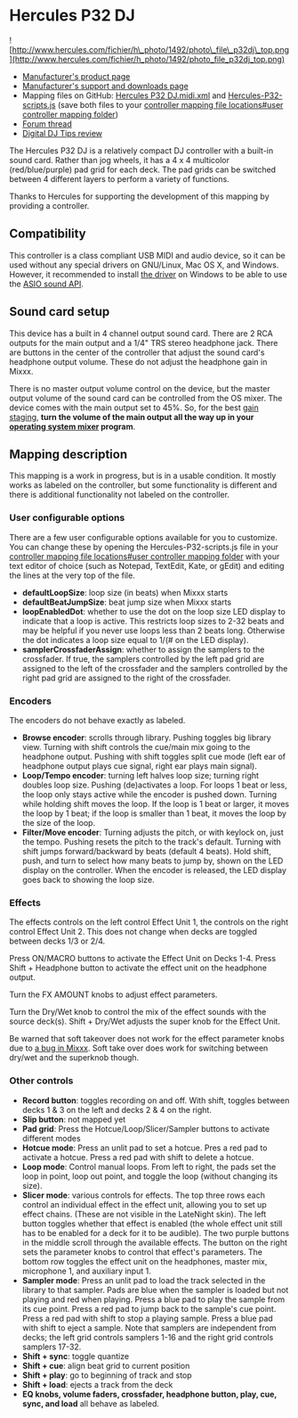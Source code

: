 # Hercules P32 DJ

![http://www.hercules.com/fichier/h\_photo/1492/photo\_file\_p32dj\_top.png](http://www.hercules.com/fichier/h_photo/1492/photo_file_p32dj_top.png)

  - [Manufacturer's product
    page](http://www.hercules.com/uk/advanced-controllers/bdd/p/258/hercules-p32-dj/)
  - [Manufacturer's support and downloads
    page](https://support.hercules.com/en/product/p32dj-en/)
  - Mapping files on GitHub: [Hercules P32
    DJ.midi.xml](https://raw.githubusercontent.com/Be-ing/mixxx/hercules_p32_mapping/res/controllers/Hercules%20P32%20DJ.midi.xml)
    and
    [Hercules-P32-scripts.js](https://raw.githubusercontent.com/Be-ing/mixxx/hercules_p32_mapping/res/controllers/Hercules-P32-scripts.js)
    (save both files to your [controller mapping file locations\#user
    controller mapping
    folder](controller%20mapping%20file%20locations#user%20controller%20mapping%20folder))
  - [Forum thread](http://mixxx.org/forums/viewtopic.php?f=7&t=8132)
  - [Digital DJ Tips
    review](http://www.digitaldjtips.com/2016/03/review-video-hercules-p32-dj-grid-pad-controller/)

The Hercules P32 DJ is a relatively compact DJ controller with a
built-in sound card. Rather than jog wheels, it has a 4 x 4 multicolor
(red/blue/purple) pad grid for each deck. The pad grids can be switched
between 4 different layers to perform a variety of functions.

Thanks to Hercules for supporting the development of this mapping by
providing a controller.

## Compatibility

This controller is a class compliant USB MIDI and audio device, so it
can be used without any special drivers on GNU/Linux, Mac OS X, and
Windows. However, it recommended to install [the
driver](https://support.hercules.com/en/product/p32dj-en/) on Windows to
be able to use the [ASIO sound
API](http://mixxx.org/manual/latest/chapters/configuration.html#audio-api).

## Sound card setup

This device has a built in 4 channel output sound card. There are 2 RCA
outputs for the main output and a 1/4" TRS stereo headphone jack. There
are buttons in the center of the controller that adjust the sound card's
headphone output volume. These do not adjust the headphone gain in
Mixxx.

There is no master output volume control on the device, but the master
output volume of the sound card can be controlled from the OS mixer. The
device comes with the main output set to 45%. So, for the best [gain
staging](http://mixxx.org/manual/latest/chapters/djing_with_mixxx.html#setting-your-levels-properly-gain-staging),
**turn the volume of the main output all the way up in your [operating
system mixer](operating%20system%20mixer) program**.

## Mapping description

This mapping is a work in progress, but is in a usable condition. It
mostly works as labeled on the controller, but some functionality is
different and there is additional functionality not labeled on the
controller.

### User configurable options

There are a few user configurable options available for you to
customize. You can change these by opening the Hercules-P32-scripts.js
file in your [controller mapping file locations\#user controller mapping
folder](controller%20mapping%20file%20locations#user%20controller%20mapping%20folder)
with your text editor of choice (such as Notepad, TextEdit, Kate, or
gEdit) and editing the lines at the very top of the file.

  - **defaultLoopSize**: loop size (in beats) when Mixxx starts
  - **defaultBeatJumpSize**: beat jump size when Mixxx starts
  - **loopEnabledDot**: whether to use the dot on the loop size LED
    display to indicate that a loop is active. This restricts loop sizes
    to 2-32 beats and may be helpful if you never use loops less than 2
    beats long. Otherwise the dot indicates a loop size equal to 1/(\#
    on the LED display).
  - **samplerCrossfaderAssign**: whether to assign the samplers to the
    crossfader. If true, the samplers controlled by the left pad grid
    are assigned to the left of the crossfader and the samplers
    controlled by the right pad grid are assigned to the right of the
    crossfader.

### Encoders

The encoders do not behave exactly as labeled.

  - **Browse encoder**: scrolls through library. Pushing toggles big
    library view. Turning with shift controls the cue/main mix going to
    the headphone output. Pushing with shift toggles split cue mode
    (left ear of headphone output plays cue signal, right ear plays main
    signal).
  - **Loop/Tempo encoder**: turning left halves loop size; turning right
    doubles loop size. Pushing (de)activates a loop. For loops 1 beat or
    less, the loop only stays active while the encoder is pushed down.
    Turning while holding shift moves the loop. If the loop is 1 beat or
    larger, it moves the loop by 1 beat; if the loop is smaller than 1
    beat, it moves the loop by the size of the loop.
  - **Filter/Move encoder**: Turning adjusts the pitch, or with keylock
    on, just the tempo. Pushing resets the pitch to the track's default.
    Turning with shift jumps forward/backward by beats (default 4
    beats). Hold shift, push, and turn to select how many beats to jump
    by, shown on the LED display on the controller. When the encoder is
    released, the LED display goes back to showing the loop size. 

### Effects

The effects controls on the left control Effect Unit 1, the controls on
the right control Effect Unit 2. This does not change when decks are
toggled between decks 1/3 or 2/4.

Press ON/MACRO buttons to activate the Effect Unit on Decks 1-4. Press
Shift + Headphone button to activate the effect unit on the headphone
output.

Turn the FX AMOUNT knobs to adjust effect parameters.

Turn the Dry/Wet knob to control the mix of the effect sounds with the
source deck(s). Shift + Dry/Wet adjusts the super knob for the Effect
Unit.

Be warned that soft takeover does not work for the effect parameter
knobs due to [a bug in
Mixxx](https://bugs.launchpad.net/mixxx/+bug/1479008). Soft take over
does work for switching between dry/wet and the superknob though.

### Other controls

  - **Record button**: toggles recording on and off. With shift, toggles
    between decks 1 & 3 on the left and decks 2 & 4 on the right.
  - **Slip button**: not mapped yet
  - **Pad grid**: Press the Hotcue/Loop/Slicer/Sampler buttons to
    activate different modes
  - **Hotcue mode**: Press an unlit pad to set a hotcue. Pres a red pad
    to activate a hotcue. Press a red pad with shift to delete a hotcue.
  - **Loop mode**: Control manual loops. From left to right, the pads
    set the loop in point, loop out point, and toggle the loop (without
    changing its size).
  - **Slicer mode**: various controls for effects. The top three rows
    each control an individual effect in the effect unit, allowing you
    to set up effect chains. (These are not visible in the LateNight
    skin). The left button toggles whether that effect is enabled (the
    whole effect unit still has to be enabled for a deck for it to be
    audible). The two purple buttons in the middle scroll through the
    available effects. The button on the right sets the parameter knobs
    to control that effect's parameters. The bottom row toggles the
    effect unit on the headphones, master mix, microphone 1, and
    auxiliary input 1.
  - **Sampler mode**: Press an unlit pad to load the track selected in
    the library to that sampler. Pads are blue when the sampler is
    loaded but not playing and red when playing. Press a blue pad to
    play the sample from its cue point. Press a red pad to jump back to
    the sample's cue point. Press a red pad with shift to stop a playing
    sample. Press a blue pad with shift to eject a sample. Note that
    samplers are independent from decks; the left grid controls samplers
    1-16 and the right grid controls samplers 17-32. 
  - **Shift + sync**: toggle quantize
  - **Shift + cue**: align beat grid to current position
  - **Shift + play**: go to beginning of track and stop
  - **Shift + load**: ejects a track from the deck
  - **EQ knobs, volume faders, crossfader, headphone button, play, cue,
    sync, and load** all behave as labeled.
